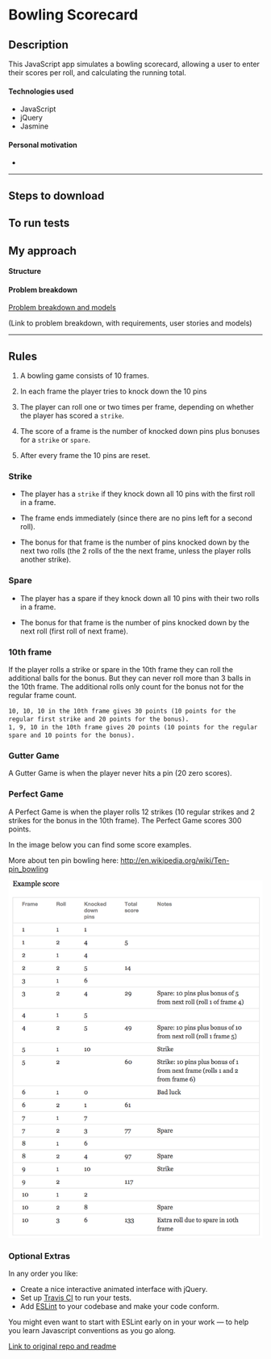 Bowling Scorecard
=================

## Description

This JavaScript app simulates a bowling scorecard, allowing a user to enter their scores per roll, and calculating the running total.


#### Technologies used

- JavaScript
- jQuery
- Jasmine


#### Personal motivation

- 


------

## Steps to download



## To run tests



## My approach




#### Structure




#### Problem breakdown

[Problem breakdown and models](https://github.com/mattTea/bowling-challenge/blob/master/problem/problem-breakdown.md)

(Link to problem breakdown, with requirements, user stories and models)





------

## Rules

1. A bowling game consists of 10 frames.

2. In each frame the player tries to knock down the 10 pins

3. The player can roll one or two times per frame, depending on whether the player has scored a `strike`.

4. The score of a frame is the number of knocked down pins plus bonuses for a `strike` or `spare`.

5. After every frame the 10 pins are reset.


### Strike

- The player has a `strike` if they knock down all 10 pins with the first roll in a frame.

- The frame ends immediately (since there are no pins left for a second roll).

- The bonus for that frame is the number of pins knocked down by the next two rolls (the 2 rolls of the the next frame, unless the player rolls another strike).


### Spare

- The player has a spare if they knock down all 10 pins with their two rolls in a frame.

- The bonus for that frame is the number of pins knocked down by the next roll (first roll of next frame).


<!-- Update beyond here -->

### 10th frame

If the player rolls a strike or spare in the 10th frame they can roll the additional balls for the bonus. But they can never roll more than 3 balls in the 10th frame. The additional rolls only count for the bonus not for the regular frame count.

    10, 10, 10 in the 10th frame gives 30 points (10 points for the regular first strike and 20 points for the bonus).
    1, 9, 10 in the 10th frame gives 20 points (10 points for the regular spare and 10 points for the bonus).

### Gutter Game

A Gutter Game is when the player never hits a pin (20 zero scores).

### Perfect Game

A Perfect Game is when the player rolls 12 strikes (10 regular strikes and 2 strikes for the bonus in the 10th frame). The Perfect Game scores 300 points.

In the image below you can find some score examples.

More about ten pin bowling here: http://en.wikipedia.org/wiki/Ten-pin_bowling

![Ten Pin Score Example](images/example_ten_pin_scoring.png)



### Optional Extras

In any order you like:

* Create a nice interactive animated interface with jQuery.
* Set up [Travis CI](https://travis-ci.org) to run your tests.
* Add [ESLint](http://eslint.org/) to your codebase and make your code conform.

You might even want to start with ESLint early on in your work — to help you
learn Javascript conventions as you go along.




[Link to original repo and readme](https://github.com/makersacademy/bowling-challenge)
